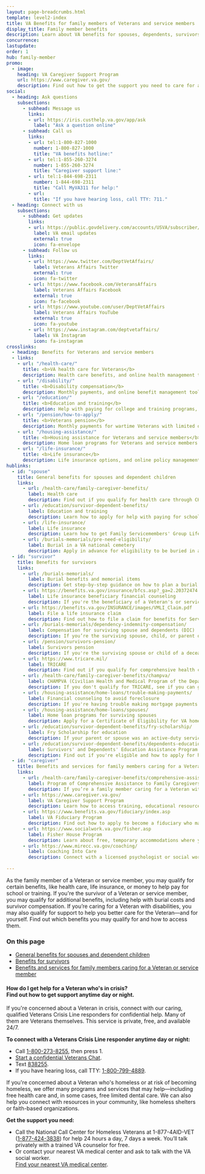 ```yaml
---
layout: page-breadcrumbs.html
template: level2-index
title: VA Benefits for family members of Veterans and service members
display_title: Family member benefits
description: Learn about VA benefits for spouses, dependents, survivors, and family caregivers of Veterans and service members. 
concurrence:
lastupdate:
order: 1
hub: family-member
promo:
  - image: 
    heading: VA Caregiver Support Program
    url: https://www.caregiver.va.gov/
    description: Find out how to get the support you need to care for a Veteran.
social:
  - heading: Ask questions
    subsections:
      - subhead: Message us
        links:
        - url: https://iris.custhelp.va.gov/app/ask
          label: "Ask a question online"
      - subhead: Call us
        links:
        - url: tel:1-800-827-1000
          number: 1-800-827-1000
          title: "VA benefits hotline:"
        - url: tel:1-855-260-3274
          number: 1-855-260-3274
          title: "Caregiver support line:"
        - url: tel:1-844-698-2311
          number: 1-844-698-2311
          title: "Call MyVA311 for help:"
        - url:
          title: "If you have hearing loss, call TTY: 711."
  - heading: Connect with us 
    subsections:
      - subhead: Get updates
        links:
        - url: https://public.govdelivery.com/accounts/USVA/subscriber/new/
          label: VA email updates
          external: true
          icon: fa-envelope        
      - subhead: Follow us
        links:      
        - url: https://www.twitter.com/DeptVetAffairs/
          label: Veterans Affairs Twitter
          external: true
          icon: fa-twitter
        - url: https://www.facebook.com/VeteransAffairs
          label: Veterans Affairs Facebook
          external: true
          icon: fa-facebook
        - url: https://www.youtube.com/user/DeptVetAffairs
          label: Veterans Affairs YouTube
          external: true
          icon: fa-youtube
        - url: https://www.instagram.com/deptvetaffairs/
          label: VA Instagram
          icon: fa-instagram
crosslinks:
  - heading: Benefits for Veterans and service members
  - links:
    - url: "/health-care/"
      title: <b>VA health care for Veterans</b>
      description: Health care benefits, and online health management tools, for Veterans with service-connected disabilities or who meet other eligibility requirements.
    - url: "/disability/"
      title: <b>Disability compensation</b>
      description: Monthly payments, and online benefit management tools, for conditions related to military service.
    - url: "/education/"
      title: <b>Education and training</b>
      description: Help with paying for college and training programs, plus online tools to track and manage benefits over time.
    - url: "/pension/how-to-apply/"
      title: <b>Veterans pension</b>
      description: Monthly payments for wartime Veterans with limited or no income who meet certain age and disability requirements.
    - url: "/housing-assistance/"
      title: <b>Housing assistance for Veterans and service members</b>
      description: Home loan programs for Veterans and service members as well as disability housing grants to help Veterans with service-connected disabilities who need to adapt their home to live as independently as possible.
    - url: "/life-insurance/"
      title: <b>Life insurance</b>
      description: Life insurance options, and online policy management tools, for Veterans and their families.
hublinks:
  - id: "spouse"
    title: General benefits for spouses and dependent children
    links:
      - url: /health-care/family-caregiver-benefits/
        label: Health care
        description: Find out if you qualify for health care through CHAMPVA (Civilian Health and Medical Program of the Department of Veterans Affairs) or the Department of Defense's TRICARE program. In certain cases, you may also qualify for health care benefits due to a disability related to your Veteran's service. If you already have health care through VA, find out how to manage your health and benefits.
      - url: /education/survivor-dependent-benefits/
        label: Education and training
        description: Learn how to apply for help with paying for school or training as the dependent or surviving spouse or child of a Veteran, and how your Veteran sponsor may transfer some of their Post-9/11 GI Bill benefits to you if they don't use them all.
      - url: /life-insurance/
        label: Life insurance
        description: Learn how to get Family Servicemembers' Group Life Insurance (FSGLI) coverage for your family. And explore other options such as getting accelerated benefits in the case of terminal illness or mortgage protection insurance for a home that's been adapted to meet the needs of a Veteran with service-connected disabilities.
      - url: /burials-memorials/pre-need-eligibility/
        label: Burial in a VA national cemetery
        description: Apply in advance for eligibility to be buried in a VA national cemetery to make the burial planning process easier for your family members in their time of need.
  - id: "survivor"
    title: Benefits for survivors
    links: 
      - url: /burials-memorials/ 
        label: Burial benefits and memorial items
        description: Get step-by-step guidance on how to plan a burial in a VA national cemetery, or in a state or tribal government Veterans cemetery. You can also apply for a burial allowance to help pay for funeral services, burial, and transportation costs as well as memorial items to honor a Veteran or Reservist, and see if you qualify for bereavement counseling and transition support.
      - url: https://benefits.va.gov/insurance/bfcs.asp?_ga=2.20372474.311206835.1546861480-1173244138.1525894550
        label: Life insurance beneficiary financial counseling
        description: If you're the beneficiary of a Veteran's or service member's life insurance policy, learn how to get free professional financial advice and will preparation services.
      - url: https://benefits.va.gov/INSURANCE/images/VMLI_Claim.pdf
        label: File a life insurance claim
        description: Find out how to file a claim for benefits for Servicemembers' Group Life Insurance (SGLI), Family Servicemembers' Group Life Insurance (FSGLI), Veterans' Group Life Insurance (VGLI), SGLI Traumatic Injury (TSGLI), or Veterans' Mortgage Life Insurance (VMLI). 
      - url: /burials-memorials/dependency-indemnity-compensation/
        label: Compensation for surviving spouse and dependents (DIC)
        description: If you’re the surviving spouse, child, or parent of a service member who died in the line of duty, or the survivor of a Veteran who died from a service-related injury or illness, find out how to apply for this tax-free monetary benefit. 
      - url: /pension/survivors-pension/
        label: Survivors pension
        description: If you're the surviving spouse or child of a deceased Veteran with wartime service, find out if you're eligible for monthly pension benefits. 
      - url: https://www.tricare.mil/
        label: TRICARE	
        description: Find out if you qualify for comprehensive health coverage through the Department of Defense's TRICARE program.
      - url: /health-care/family-caregiver-benefits/champva/
        label: CHAMPVA (Civilian Health and Medical Program of the Department of Veterans Affairs)
        description: If you don't qualify for TRICARE, see if you can get health insurance through our CHAMPVA program.
      - url: /housing-assistance/home-loans/trouble-making-payments/
        label: Financial counseling to avoid foreclosure 
        description: If you're having trouble making mortgage payments on a VA-backed or VA direct loan, find out how we can help you avoid foreclosure and keep your house.
      - url: /housing-assistance/home-loans/spouses/
        label: Home loan programs for surviving spouses
        description: Apply for a Certificate of Eligibility for VA home loan programs to buy, build, repair, or refinance a home.
      - url: /education/survivor-dependent-benefits/fry-scholarship/
        label: Fry Scholarship for education
        description: If your parent or spouse was an active-duty service member who died in the line of duty on or after September 11, 2001, find out how to apply for the Marine Gunnery Sergeant John David Fry Scholarship (Fry Scholarship). 
      - url: /education/survivor-dependent-benefits/dependents-education-assistance/
        label: Survivors' and Dependents' Education Assistance Program
        description: Find out if you're eligible and how to apply for help with paying for school or job training through this program (also known as Chapter 35).
  - id: "caregiver"
    title: Benefits and services for family members caring for a Veteran or service member
    links:
      - url: /health-care/family-caregiver-benefits/comprehensive-assistance/        
        label: Program of Comprehensive Assistance to Family Caregivers of Post-911 Veterans
        description: If you’re a family member caring for a Veteran with disabilities who was injured in the line of duty on or after September 11, 2001, find out if you're eligible and how to apply for health care benefits and other support.
      - url: https://www.caregiver.va.gov/
        label: VA Caregiver Support Program
        description: Learn how to access training, educational resources, tools, and advice to help support you in caring for a Veteran family member.
      - url: https://www.benefits.va.gov/fiduciary/index.asp
        label: VA Fiduciary Program
        description: Find out how to apply to become a fiduciary who manages benefits for a Veteran who can't manage their financial affairs because of injury, health conditions, or age.        
      - url: https://www.socialwork.va.gov/fisher.asp
        label: Fisher House Program
        description: Learn about free, temporary accommodations where you can stay to be near a Veteran or active duty service member who's receiving treatment in a VA health facility far from home.
      - url: https://www.mirecc.va.gov/coaching/
        label: Coaching Into Care 
        description: Connect with a licensed psychologist or social worker for guidance on how to support a Veteran in adjusting to civilian life, dealing with mental health problems, and finding the right services through VA or in the community.       
        
---
```


<i class="fas fa-users"></i>

<p class="va-introtext">
As the family member of a Veteran or service member, you may qualify for certain benefits, like health care, life insurance, or money to help pay for school or training. If you're the survivor of a Veteran or service member, you may qualify for additional benefits, including help with burial costs and survivor compensation. If you’re caring for a Veteran with disabilities, you may also qualify for support to help you better care for the Veteran—and for yourself. Find out which benefits you may qualify for and how to access them.
</p>

<h3>On this page</h3>

<ul>
  <li><a href="#spouse">General benefits for spouses and dependent children</a></li>
  <li><a href="#survivor">Benefits for survivors</a></li>
  <li><a href="#caregiver">Benefits and services for family members caring for a Veteran or service member</a></li>
</ul>

<div class="usa-alert usa-alert-warning">
  <div class="usa-alert-body">
    <h4 class="usa-alert-heading">How do I get help for a Veteran who's in crisis?<br>
      <a id="crisis-expander-link">Find out how to get support anytime day or night.</a></h4>
    <div id="crisis-expander-content" class="expander-content expander-content-closed">
      <div class="expander-content-inner usa-alert-text">
        <p>If you're concerned about a Veteran in crisis, connect with our caring, qualified Veterans Crisis Line responders for confidential help. Many of them are Veterans themselves. This service is private, free, and available 24/7.</p>
        <p><strong>To connect with a Veterans Crisis Line responder anytime day or night:</strong></p>
        <ul>
          <li>Call <a href="tel:+1-800-273-8255">1-800-273-8255</a>, then press 1.</li>
          <li><a href="https://www.veteranscrisisline.net/ChatTermsOfService.aspx?account=Veterans%20Chat/" class="no-external-icon">Start a confidential Veterans Chat</a>.</li>
          <li>Text <a href="sms:838255">838255</a>.</li>
          <li>If you have hearing loss, call TTY: <a href="tel:+18007994889">1-800-799-4889</a>.</li>
        </ul>
        <p>If you're concerned about a Veteran who's homeless or at risk of becoming homeless, we offer many programs and services that may help—including free health care and, in some cases, free limited dental care. We can also help you connect with resources in your community, like homeless shelters or faith-based organizations.</p>
        <p><strong>Get the support you need:</strong></p>
        <ul>
          <li>Call the National Call Center for Homeless Veterans at 1-877-4AID-VET (<a href="tel:+18774243838">1-877-424-3838</a>) for help 24 hours a day, 7 days a week. You’ll talk privately with a trained VA counselor for free.</li>
          <li>Or contact your nearest VA medical center and ask to talk with the VA social worker. <br>
            <a href="/find-locations/">Find your nearest VA medical center</a>.</li>
        </ul>             
	  </div>
  	</div>
  </div>
</div>

<script type="text/javascript">
  // Toggle the expandable crisis info
  document.getElementById('crisis-expander-link')
    .addEventListener('click', function () {
      document.getElementById('crisis-expander-content').classList.toggle('expander-content-closed');
    });
</script>

